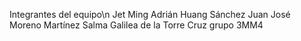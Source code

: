 Integrantes del equipo\n
Jet Ming Adrián Huang Sánchez
Juan José Moreno Martínez
Salma Galilea de la Torre Cruz
grupo 3MM4
